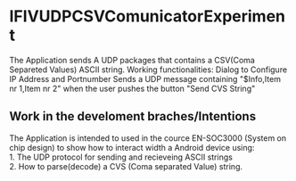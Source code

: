 IFIVUDPCSVComunicatorExperiment
===============================

The Application sends A UDP packages that contains a CSV(Coma Separeted Values) ASCII string.
Working functionalities:
    Dialog to Configure IP Address and Portnumber
    Sends a UDP message containing "$Info,Item nr 1,Item nr 2" when the user pushes the button "Send CVS String"


Work in the develoment braches/Intentions
--------------------------
The Application is intended to used in the cource EN-SOC3000 (System on chip design) to show how to interact
 width a Android device using:<br>
     1. The UDP protocol for sending and recieveing ASCII strings<br>
     2. How to parse(decode) a CVS (Coma separated Value) string.<br>

